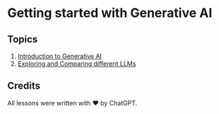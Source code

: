 # Getting started with Generative AI

## Topics

1. [Introduction to Generative AI](./lessons/1-introduction-to-generative-ai/README.md)
2. [Exploring and Comparing different LLMs](./lessons/2-exploring-and-comparing-different-llms/README.md)

## Credits

All lessons were written with ❤️ by ChatGPT.
